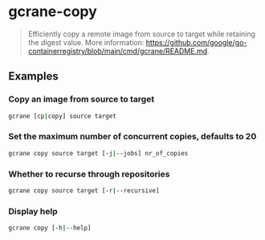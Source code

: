# gcrane-copy

> Efficiently copy a remote image from source to target while retaining the digest value. More information: <https://github.com/google/go-containerregistry/blob/main/cmd/gcrane/README.md>.

## Examples

### Copy an image from source to target

```bash
gcrane [cp|copy] source target
```

### Set the maximum number of concurrent copies, defaults to 20

```bash
gcrane copy source target [-j|--jobs] nr_of_copies
```

### Whether to recurse through repositories

```bash
gcrane copy source target [-r|--recursive]
```

### Display help

```bash
gcrane copy [-h|--help]
```
